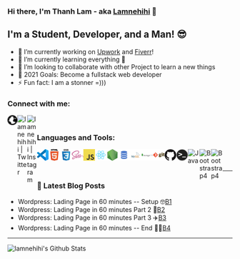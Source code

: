 ### Hi there, I'm Thanh Lam - aka [Lamnehihi][website] 👋

## I'm a Student, Developer, and a Man! 😎
- 🔭 I’m currently working on [Upwork][upwork] and [Fiverr][fiverr]!
- 🌱 I’m currently learning everything 🤣
- 👯 I’m looking to collaborate with other Project to learn a new things
- 🥅 2021 Goals: Become a fullstack web developer
- ⚡ Fun fact: I am a stonner =)))

### Connect with me:

[<img align="left" alt="lamnehihi" width="22px" src="https://raw.githubusercontent.com/iconic/open-iconic/master/svg/globe.svg" />][website]
[<img align="left" alt="lamnehihi | Twitter" width="22px" src="https://cdn.jsdelivr.net/npm/simple-icons@v3/icons/twitter.svg" />][twitter]
[<img align="left" alt="lamnehihi | Instagram" width="22px" src="https://cdn.jsdelivr.net/npm/simple-icons@v3/icons/instagram.svg" />][instagram]

<br />

### Languages and Tools:

[<img align="left" alt="Visual Studio Code" width="26px" src="https://raw.githubusercontent.com/github/explore/80688e429a7d4ef2fca1e82350fe8e3517d3494d/topics/visual-studio-code/visual-studio-code.png" />][website]
[<img align="left" alt="HTML5" width="26px" src="https://raw.githubusercontent.com/github/explore/80688e429a7d4ef2fca1e82350fe8e3517d3494d/topics/html/html.png" />][website]
[<img align="left" alt="CSS3" width="26px" src="https://raw.githubusercontent.com/github/explore/80688e429a7d4ef2fca1e82350fe8e3517d3494d/topics/css/css.png" />][website]
[<img align="left" alt="Sass" width="26px" src="https://raw.githubusercontent.com/github/explore/80688e429a7d4ef2fca1e82350fe8e3517d3494d/topics/sass/sass.png" />][website]
[<img align="left" alt="JavaScript" width="26px" src="https://raw.githubusercontent.com/github/explore/80688e429a7d4ef2fca1e82350fe8e3517d3494d/topics/javascript/javascript.png" />][website]
[<img align="left" alt="React" width="26px" src="https://raw.githubusercontent.com/github/explore/80688e429a7d4ef2fca1e82350fe8e3517d3494d/topics/react/react.png" />][website]
[<img align="left" alt="Node.js" width="26px" src="https://raw.githubusercontent.com/github/explore/80688e429a7d4ef2fca1e82350fe8e3517d3494d/topics/nodejs/nodejs.png" />][website]
[<img align="left" alt="SQL" width="26px" src="https://raw.githubusercontent.com/github/explore/80688e429a7d4ef2fca1e82350fe8e3517d3494d/topics/sql/sql.png" />][website]
[<img align="left" alt="MySQL" width="26px" src="https://raw.githubusercontent.com/github/explore/80688e429a7d4ef2fca1e82350fe8e3517d3494d/topics/mysql/mysql.png" />][website]
[<img align="left" alt="MongoDB" width="26px" src="https://raw.githubusercontent.com/github/explore/80688e429a7d4ef2fca1e82350fe8e3517d3494d/topics/mongodb/mongodb.png" />][website]
[<img align="left" alt="Git" width="26px" src="https://raw.githubusercontent.com/github/explore/80688e429a7d4ef2fca1e82350fe8e3517d3494d/topics/git/git.png" />][website]
[<img align="left" alt="GitHub" width="26px" src="https://raw.githubusercontent.com/github/explore/78df643247d429f6cc873026c0622819ad797942/topics/github/github.png" />][website]
[<img align="left" alt="HTML5" width="26px" src="https://raw.githubusercontent.com/github/explore/80688e429a7d4ef2fca1e82350fe8e3517d3494d/topics/terminal/terminal.png" />][website]
[<img align="left" alt="Java" width="26px" src="https://img.icons8.com/color/48/000000/java-coffee-cup-logo.png"/>][website]
[<img align="left" alt="Bootstrap4" width="26px" src="https://img.icons8.com/color/48/000000/bootstrap.png"/>][website]
[<img align="left" alt="Bootstrap4" width="26px" src="https://img.icons8.com/doodle/48/000000/wordpress--v1.png"/>][website]
<br />
<br />

---

### 📕 Latest Blog Posts
- Wordpress: Lading Page in 60 minutes -- Setup 🤓[B1]
- Wordpress: Lading Page in 60 minutes Part 2 🚗[B2]
- Wordpress: Lading Page in 60 minutes Part 3 ✈️[B3]
- Wordpress: Lading Page in 60 minutes -- End 🚀🚀[B4]


---

<img align="left" alt="lamnehihi's Github Stats" src="https://github-readme-stats.vercel.app/api?username=lamnehihi&show_icons=true&hide_border=true" />

[website]: https://connecto.page/nguyenhuynhthanhlam/0
[madison]: https://www.madison-technology.com/
[twitter]: https://twitter.com/NguyenH87043968
[youtube]: https://youtube.com/codeSTACKr
[instagram]: https://www.instagram.com/thanhlam_41/
[linkedin]: https://linkedin.com/in/codeSTACKr
[webdevplaylist]: https://www.youtube.com/playlist?list=PLkwxH9e_vrAJ0WbEsFA9W3I1W-g_BTsbt
[jsplaylist]: https://www.youtube.com/playlist?list=PLkwxH9e_vrALRJKu7wfXby3MKeflhTu6B
[cssplaylist]: https://www.youtube.com/playlist?list=PLkwxH9e_vrALSdvZuEh6gqQdmDoDIoqz4
[reactplaylist]: https://www.youtube.com/playlist?list=PLkwxH9e_vrAK4TdffpxKY3QGyHCpxFcQ0
[upwork]: https://www.upwork.com/o/profiles/users/~011f04fcd46d0a7cc6
[fiverr]: https://www.fiverr.com/lamnguyen328

[B1]: https://www.notion.so/Landing-Page-trong-60p-P-1-f64f625f360e49e987adf7b8e4d18541
[B2]: https://www.notion.so/Landing-page-trong-60p-P-2-3d334b14151b48d9839c6276aedfaf76
[B3]: https://www.notion.so/Landing-page-trong-60p-P-3-c4917ea0ac77430c88e05df3642ce44d
[B4]: https://www.notion.so/Landing-page-trong-60p-K-cu-i-18cb43a100c14544ae7410e66d75c85c
